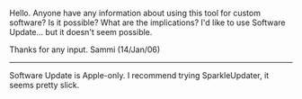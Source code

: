 Hello. Anyone have any information about using this tool for custom software? Is it possible? What are the implications? I'd like to use Software Update... but it doesn't seem possible.

Thanks for any input. Sammi (14/Jan/06)

----

Software Update is Apple-only. I recommend trying SparkleUpdater, it seems pretty slick.
